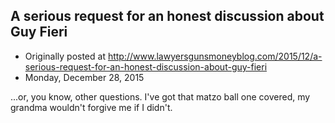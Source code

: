 ## A serious request for an honest discussion about Guy Fieri

 * Originally posted at http://www.lawyersgunsmoneyblog.com/2015/12/a-serious-request-for-an-honest-discussion-about-guy-fieri
 * Monday, December 28, 2015

...or, you know, other questions. I've got that matzo ball one covered, my grandma wouldn't forgive me if I didn't.